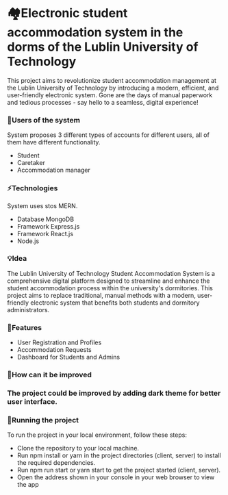 <h1 align="left">🏘️Electronic student accommodation system in the dorms of the Lublin University of Technology</h1>
<p align="left"> This project aims to revolutionize student accommodation management at the Lublin University of Technology by introducing a modern, efficient, and user-friendly electronic system. Gone are the days of manual paperwork and tedious processes - say hello to a seamless, digital experience!</p>

<h3 align="left">🙎Users of the system</h3>
<p align="left">System proposes 3 different types of accounts for different users, all of them have different functionality.
<ul>
    <li>Student</li>
    <li>Caretaker</li>
    <li>Accommodation manager</li>
</ul>
<h3 align="left">⚡Technologies</h3>
<p align="left">System uses stos MERN.</p>
<ul>
    <li>Database MongoDB</li>
    <li>Framework Express.js</li>
    <li>Framework React.js</li>
    <li>Node.js</li>
</ul>
<h3 align="left">💡Idea</h3>
<p align="left">The Lublin University of Technology Student Accommodation System is a comprehensive digital platform designed to streamline and enhance the student accommodation process within the university's dormitories. This project aims to replace traditional, manual methods with a modern, user-friendly electronic system that benefits both students and dormitory administrators.</p>
<h3 align="left">💯Features</h3>
<ul>
    <li>User Registration and Profiles</li>
    <li>Accommodation Requests</li>
    <li>Dashboard for Students and Admins</li>
</ul>
<h3 align="left">🤔How can it be improved<h3>
<p align="left">The project could be improved by adding dark theme for better user interface.</p>
<h3 align="left">🚦Running the project</h3>
<p align="left">To run the project in your local environment, follow these steps:
<ul>
    <li>Clone the repository to your local machine.</li>
    <li>Run npm install or yarn in the project directories (client, server) to install the required dependencies.</li>
    <li>Run npm run start or yarn start to get the project started (client, server).</li>
    <li>Open the address shown in your console in your web browser to view the app</li>
</ul>
</p>
